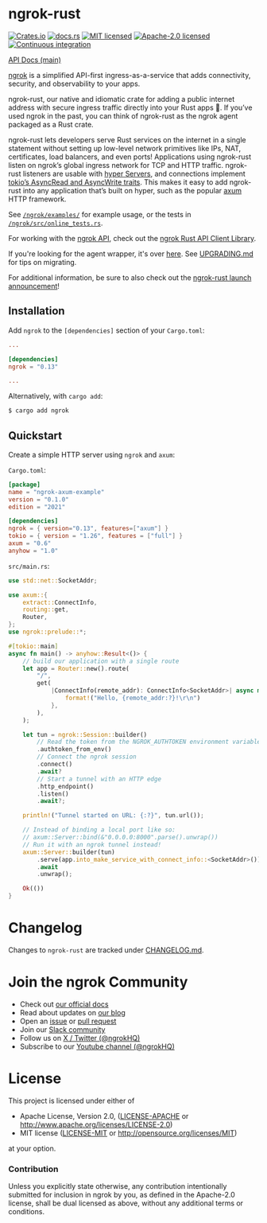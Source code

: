 # ngrok-rust

[![Crates.io][crates-badge]][crates-url]
[![docs.rs][docs-badge]][docs-url]
[![MIT licensed][mit-badge]][mit-url]
[![Apache-2.0 licensed][apache-badge]][apache-url]
[![Continuous integration][ci-badge]][ci-url]

[crates-badge]: https://img.shields.io/crates/v/ngrok.svg
[crates-url]: https://crates.io/crates/ngrok
[docs-badge]: https://img.shields.io/docsrs/ngrok.svg
[docs-url]: https://docs.rs/ngrok
[ci-badge]: https://github.com/ngrok/ngrok-rust/actions/workflows/ci.yml/badge.svg
[ci-url]: https://github.com/ngrok/ngrok-rust/actions/workflows/ci.yml
[mit-badge]: https://img.shields.io/badge/license-MIT-blue.svg
[mit-url]: https://github.com/ngrok/ngrok-rust/blob/main/LICENSE-MIT
[apache-badge]: https://img.shields.io/badge/license-Apache_2.0-blue.svg
[apache-url]: https://github.com/ngrok/ngrok-rust/blob/main/LICENSE-APACHE

[API Docs (main)](https://ngrok.github.io/ngrok-rust/ngrok)

[ngrok](https://ngrok.com) is a simplified API-first ingress-as-a-service that adds connectivity, 
security, and observability to your apps.

ngrok-rust, our native and idiomatic crate for adding a public internet address
with secure ingress traffic directly into your Rust apps 🦀. If you’ve used ngrok in
the past, you can think of ngrok-rust as the ngrok agent packaged as a Rust crate.

ngrok-rust lets developers serve Rust services on the internet in a single statement
without setting up low-level network primitives like IPs, NAT, certificates,
load balancers, and even ports! Applications using ngrok-rust listen on ngrok’s global
ingress network for TCP and HTTP traffic. ngrok-rust listeners are usable with
[hyper Servers](https://docs.rs/hyper/latest/hyper/server/index.html), and connections
implement [tokio’s AsyncRead and AsyncWrite traits](https://docs.rs/tokio/latest/tokio/io/index.html).
This makes it easy to add ngrok-rust into any application that’s built on hyper, such
as the popular [axum](https://docs.rs/axum/latest/axum/) HTTP framework.

See [`/ngrok/examples/`][examples] for example usage, or the tests in
[`/ngrok/src/online_tests.rs`][online-tests].

[examples]: https://github.com/ngrok/ngrok-rust/blob/main/ngrok/examples
[online-tests]: https://github.com/ngrok/ngrok-rust/blob/main/ngrok/src/online_tests.rs

For working with the [ngrok API](https://ngrok.com/docs/api/), check out the
[ngrok Rust API Client Library](https://github.com/ngrok/ngrok-api-rs).

If you're looking for the agent wrapper, it's over
[here](https://github.com/nkconnor/ngrok). See [UPGRADING.md][upgrading]
for tips on migrating.

[upgrading]: https://github.com/ngrok/ngrok-rust/blob/main/ngrok/UPGRADING.md

For additional information, be sure to also check out the [ngrok-rust launch announcement](https://webflow.ngrok.com/blog-post/ngrok-rs)!

## Installation

Add `ngrok` to the `[dependencies]` section of your `Cargo.toml`:

```toml
...

[dependencies]
ngrok = "0.13"

...
```

Alternatively, with `cargo add`:

```bash
$ cargo add ngrok
```

## Quickstart

Create a simple HTTP server using `ngrok` and `axum`:

`Cargo.toml`:

```toml
[package]
name = "ngrok-axum-example"
version = "0.1.0"
edition = "2021"

[dependencies]
ngrok = { version="0.13", features=["axum"] }
tokio = { version = "1.26", features = ["full"] }
axum = "0.6"
anyhow = "1.0"
```

`src/main.rs`:

```rust
use std::net::SocketAddr;

use axum::{
    extract::ConnectInfo,
    routing::get,
    Router,
};
use ngrok::prelude::*;

#[tokio::main]
async fn main() -> anyhow::Result<()> {
    // build our application with a single route
    let app = Router::new().route(
        "/",
        get(
            |ConnectInfo(remote_addr): ConnectInfo<SocketAddr>| async move {
                format!("Hello, {remote_addr:?}!\r\n")
            },
        ),
    );

    let tun = ngrok::Session::builder()
        // Read the token from the NGROK_AUTHTOKEN environment variable
        .authtoken_from_env()
        // Connect the ngrok session
        .connect()
        .await?
        // Start a tunnel with an HTTP edge
        .http_endpoint()
        .listen()
        .await?;

    println!("Tunnel started on URL: {:?}", tun.url());

    // Instead of binding a local port like so:
    // axum::Server::bind(&"0.0.0.0:8000".parse().unwrap())
    // Run it with an ngrok tunnel instead!
    axum::Server::builder(tun)
        .serve(app.into_make_service_with_connect_info::<SocketAddr>())
        .await
        .unwrap();

    Ok(())
}
```

# Changelog

Changes to `ngrok-rust` are tracked under [CHANGELOG.md](https://github.com/ngrok/ngrok-rust/blob/main/ngrok/CHANGELOG.md).

# Join the ngrok Community

- Check out [our official docs](https://docs.ngrok.com)
- Read about updates on [our blog](https://blog.ngrok.com)
- Open an [issue](https://github.com/ngrok/ngrok-rust/issues) or [pull request](https://github.com/ngrok/ngrok-rust/pulls)
- Join our [Slack community](https://ngrok.com/slack)
- Follow us on [X / Twitter (@ngrokHQ)](https://twitter.com/ngrokhq)
- Subscribe to our [Youtube channel (@ngrokHQ)](https://www.youtube.com/@ngrokhq)

# License

This project is licensed under either of

- Apache License, Version 2.0, ([LICENSE-APACHE][apache-url] or
  <http://www.apache.org/licenses/LICENSE-2.0>)
- MIT license ([LICENSE-MIT][mit-url] or
  <http://opensource.org/licenses/MIT>)

at your option.

### Contribution

Unless you explicitly state otherwise, any contribution intentionally submitted
for inclusion in ngrok by you, as defined in the Apache-2.0 license, shall be
dual licensed as above, without any additional terms or conditions.
